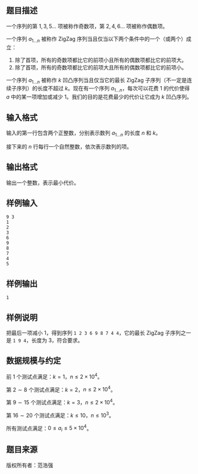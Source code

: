 ## 题目描述

一个序列的第 $1,3,5\dots$ 项被称作奇数项，第 $2,4,6\dots$ 项被称作偶数项。

一个序列 $a_{1\dots n}$ 被称作 ZigZag 序列当且仅当以下两个条件中的一个（或两个）成立：

1. 除了首项，所有的奇数项都比它的前项小且所有的偶数项都比它的前项大。
2. 除了首项，所有的奇数项都比它的前项大且所有的偶数项都比它的前项小。

一个序列 $a_{1\dots n}$ 被称作 $k$ 凹凸序列当且仅当它的最长 ZigZag 子序列（不一定是连续子序列）的长度不超过 $k$。现在有一个序列 $a_{1\dots n}$，每次可以花费 $1$ 的代价使得 $a$ 中的某一项增加或减少 $1$。我们的目的是花费最少的代价让它成为 $k$ 凹凸序列。

## 输入格式

输入的第一行包含两个正整数，分别表示数列 $a_{1\dots n}$ 的长度 $n$ 和 $k$。

接下来的 $n$ 行每行一个自然整数，依次表示数列的项。

## 输出格式

输出一个整数，表示最小代价。

## 样例输入

```plain
9 3
1
2
3
6
9
8
7
4
5
```

## 样例输出

```plain
1
```

## 样例说明

把最后一项减小 $1$，得到序列 `1 2 3 6 9 8 7 4 4`，它的最长 ZigZag 子序列之一是 `1 9 4`，长度为 $3$，符合要求。

## 数据规模与约定

前 $1$ 个测试点满足：$k=1$，$n\leq 2\times 10^4$。

第 $2\sim 8$ 个测试点满足：$k=2$，$n\leq 2\times 10^4$。

第 $9\sim 15$ 个测试点满足：$k=3$，$n\leq 2\times 10^4$。

第 $16\sim 20$ 个测试点满足：$k\leq 10$，$n\leq 10^3$。

所有测试点满足：$0\leq a_i\leq 5\times 10^4$。

## 题目来源

版权所有者：范浩强

